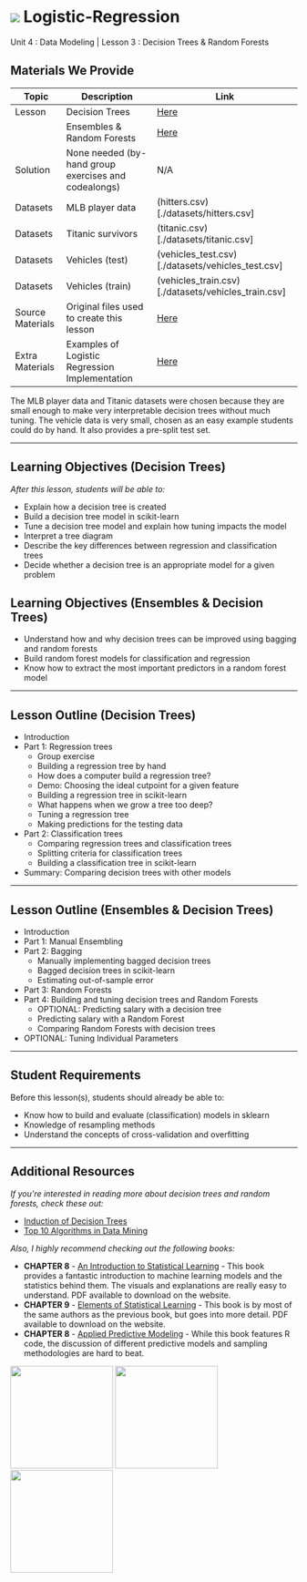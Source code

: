 # ![](https://ga-dash.s3.amazonaws.com/production/assets/logo-9f88ae6c9c3871690e33280fcf557f33.png) Logistic-Regression
Unit 4 : Data Modeling | Lesson 3 : Decision Trees & Random Forests

## Materials We Provide

| Topic | Description | Link |
| --- | --- | --- |
| Lesson | Decision Trees | [Here](./decision-trees.ipynb) |
|        | Ensembles & Random Forests | [Here](./ensembles-random-forests.ipynb)
| Solution  | None needed (by-hand group exercises and codealongs) | N/A |
| Datasets | MLB player data | (hitters.csv)[./datasets/hitters.csv]
| Datasets | Titanic survivors | (titanic.csv)[./datasets/titanic.csv]
| Datasets | Vehicles (test) | (vehicles_test.csv)[./datasets/vehicles_test.csv]
| Datasets | Vehicles (train) | (vehicles_train.csv)[./datasets/vehicles_train.csv]
| Source Materials | Original files used to create this lesson | [Here](./assets/slides/) |
| Extra Materials | Examples of Logistic Regression Implementation | [Here](./assets/examples/) |

The MLB player data and Titanic datasets were chosen because they are small enough to make very interpretable decision trees without much tuning. The vehicle data is very small, chosen as an easy example students could do by hand. It also provides a pre-split test set.

---

## Learning Objectives (Decision Trees)
*After this lesson, students will be able to:*

- Explain how a decision tree is created
- Build a decision tree model in scikit-learn
- Tune a decision tree model and explain how tuning impacts the model
- Interpret a tree diagram
- Describe the key differences between regression and classification trees
- Decide whether a decision tree is an appropriate model for a given problem


## Learning Objectives (Ensembles & Decision Trees)

- Understand how and why decision trees can be improved using bagging and random forests
- Build random forest models for classification and regression
- Know how to extract the most important predictors in a random forest model

---

## Lesson Outline (Decision Trees)

- Introduction
- Part 1: Regression trees
    - Group exercise
    - Building a regression tree by hand
    - How does a computer build a regression tree?
    - Demo: Choosing the ideal cutpoint for a given feature
    - Building a regression tree in scikit-learn
    - What happens when we grow a tree too deep?
    - Tuning a regression tree
    - Making predictions for the testing data
- Part 2: Classification trees
    - Comparing regression trees and classification trees
    - Splitting criteria for classification trees
    - Building a classification tree in scikit-learn
- Summary: Comparing decision trees with other models

---

## Lesson Outline (Ensembles & Decision Trees)

- Introduction
- Part 1: Manual Ensembling
- Part 2: Bagging
    - Manually implementing bagged decision trees
    - Bagged decision trees in scikit-learn
    - Estimating out-of-sample error
- Part 3: Random Forests
- Part 4: Building and tuning decision trees and Random Forests
    - OPTIONAL: Predicting salary with a decision tree
    - Predicting salary with a Random Forest
    - Comparing Random Forests with decision trees
- OPTIONAL: Tuning Individual Parameters

---


## Student Requirements
Before this lesson(s), students should already be able to:

- Know how to build and evaluate (classification) models in sklearn
- Knowledge of resampling methods
- Understand the concepts of cross-validation and overfitting


----

## Additional Resources

*If you're interested in reading more about decision trees and random forests, check these out:*
- [Induction of Decision Trees](http://hunch.net/~coms-4771/quinlan.pdf)
- [Top 10 Algorithms in Data Mining](http://www.cs.uvm.edu/~icdm/algorithms/10Algorithms-08.pdf)


*Also, I highly recommend checking out the following books:*
- __CHAPTER 8__ - [An Introduction to Statistical Learning](http://www-bcf.usc.edu/~gareth/ISL/) - This book provides a fantastic introduction to machine learning models and the statistics behind them. The visuals and explanations are really easy to understand. PDF available to download on the website.
- __CHAPTER 9__ - [Elements of Statistical Learning](http://statweb.stanford.edu/~tibs/ElemStatLearn/) - This book is by most of the same authors as the previous book, but goes into more detail. PDF available to download on the website.
- __CHAPTER 8__ - [Applied Predictive Modeling](https://www.amazon.com/Applied-Predictive-Modeling-Max-Kuhn/dp/1461468485) - While this book features R code, the discussion of different predictive models and sampling methodologies are hard to beat.  



<img src="https://images-na.ssl-images-amazon.com/images/I/41oQwj8rS0L._SX329_BO1,204,203,200_.jpg" width="180">
<img src="https://images-na.ssl-images-amazon.com/images/I/41aQrQaPseL._SX331_BO1,204,203,200_.jpg" width="180">
<img src="https://images-na.ssl-images-amazon.com/images/I/41S7RyAnsLL._SX313_BO1,204,203,200_.jpg" width="180">
